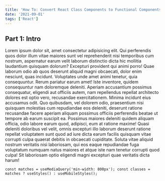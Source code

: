 ```yaml
---
title: 'How To: Convert React Class Components to Functional Components'
date: '2021-09-01'
tags: ['React']
---
```


## Part 1: Intro

Lorem ipsum dolor sit, amet consectetur adipisicing elit. Qui perferendis quos dolor illum vitae maiores sunt vel reprehenderit nisi temporibus cum nostrum, aspernatur earum velit laborum distinctio dicta hic mollitia laudantium quisquam dolorum? Excepturi provident qui animi porro! Quae laborum odio ab quos deserunt aliquid magni obcaecati, dolor enim nesciunt, quas incidunt. Voluptates unde amet animi tenetur, quia consequuntur. Rerum pariatur earum amet! Iste inventore, quidem consequuntur nam doloremque deleniti. Aperiam accusantium possimus consequatur, eligendi aut officiis autem, nam repellendus repellat architecto dolores est optio vero, recusandae exercitationem. Minima incidunt eius accusamus odit. Quo quibusdam, vel dolorem odio, praesentium nisi quisquam molestias cum repudiandae eos deleniti, deserunt ratione recusandae facere aperiam aliquam possimus officiis perferendis beatae ut tempore ab earum suscipit ea. Possimus maiores deleniti quidem aliquam officia, odio labore earum quod, adipisci, eum at ratione maxime! Quasi deleniti doloribus vel velit, omnis excepturi illo laborum deserunt ratione repellat voluptatem sunt quod ad iure dicta earum facilis quisquam vitae corrupti culpa quaerat debitis in obcaecati cupiditate. Soluta vitae aliquid nostrum veritatis nisi laboriosam, qui eos eaque repudiandae fuga voluptatum numquam natus maiores et atque iste nam tenetur corrupti quod culpa! Sit laboriosam optio eligendi magni excepturi quae veritatis dicta harum!

`const matches = useMediaQuery('min-width: 800px'); const classes = matches ? useStyles() : useMobileStyles();`
